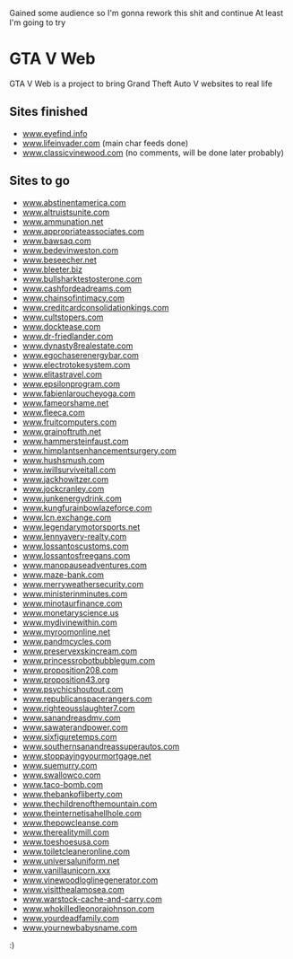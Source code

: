 Gained some audience so I'm gonna rework this shit and continue
At least I'm going to try
# GTA V Web

GTA V Web is a project to bring Grand Theft Auto V websites to real life

## Sites finished
- www.eyefind.info
- www.lifeinvader.com (main char feeds done)
- www.classicvinewood.com (no comments, will be done later probably)

## Sites to go
- www.abstinentamerica.com
- www.altruistsunite.com
- www.ammunation.net
- www.appropriateassociates.com
- www.bawsaq.com
- www.bedevinweston.com
- www.beseecher.net
- www.bleeter.biz
- www.bullsharktestosterone.com
- www.cashfordeadreams.com
- www.chainsofintimacy.com
- www.creditcardconsolidationkings.com
- www.cultstopers.com
- www.docktease.com
- www.dr-friedlander.com
- www.dynasty8realestate.com
- www.egochaserenergybar.com
- www.electrotokesystem.com
- www.elitastravel.com
- www.epsilonprogram.com
- www.fabienlaroucheyoga.com
- www.fameorshame.net
- www.fleeca.com
- www.fruitcomputers.com
- www.grainoftruth.net
- www.hammersteinfaust.com
- www.himplantsenhancementsurgery.com
- www.hushsmush.com
- www.iwillsurviveitall.com
- www.jackhowitzer.com
- www.jockcranley.com
- www.junkenergydrink.com
- www.kungfurainbowlazeforce.com
- www.lcn.exchange.com
- www.legendarymotorsports.net
- www.lennyavery-realty.com
- www.lossantoscustoms.com
- www.lossantosfreegans.com
- www.manopauseadventures.com
- www.maze-bank.com
- www.merryweathersecurity.com
- www.ministerinminutes.com
- www.minotaurfinance.com
- www.monetaryscience.us
- www.mydivinewithin.com
- www.myroomonline.net
- www.pandmcycles.com
- www.preservexskincream.com
- www.princessrobotbubblegum.com
- www.proposition208.com
- www.proposition43.org
- www.psychicshoutout.com
- www.republicanspacerangers.com
- www.righteousslaughter7.com
- www.sanandreasdmv.com
- www.sawaterandpower.com
- www.sixfiguretemps.com
- www.southernsanandreassuperautos.com
- www.stoppayingyourmortgage.net
- www.suemurry.com
- www.swallowco.com
- www.taco-bomb.com
- www.thebankofliberty.com
- www.thechildrenofthemountain.com
- www.theinternetisahellhole.com
- www.thepowcleanse.com
- www.therealitymill.com
- www.toeshoesusa.com
- www.toiletcleaneronline.com
- www.universaluniform.net
- www.vanillaunicorn.xxx
- www.vinewoodloglinegenerator.com
- www.visitthealamosea.com
- www.warstock-cache-and-carry.com
- www.whokilledleonorajohnson.com
- www.yourdeadfamily.com
- www.yournewbabysname.com

:)
